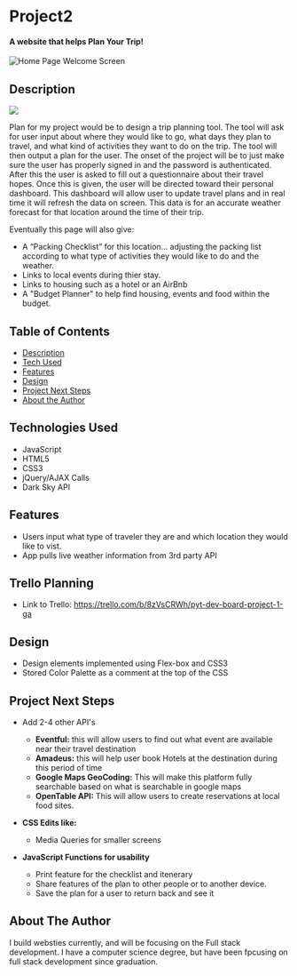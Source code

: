# Project2
 
#### A website that helps Plan Your Trip!
<img src="https://i.imgur.com/gwEep9P.png" alt="Home Page Welcome Screen"/>


## <a name="description"></a> Description

<img src="https://i.imgur.com/UXHs7jv.png">

Plan for my project would be to design a trip planning tool. The tool will ask for user input about where they would like to go, what days they plan to travel, and what kind of activities they want to do on the trip. The tool will then output a plan for the user.
The onset of the project will be to just make sure the user has properly signed in and the password is authenticated. After this the user is asked to fill out a questionnaire about their travel hopes.
Once this is given, the user will be directed toward their personal dashboard. This dashboard will allow user to update travel plans and in real time it will refresh the data on screen. This data is for an accurate weather forecast for that location around the time of their trip. 

Eventually this page will also give:
* A “Packing Checklist” for this location… adjusting the packing list according to what type of activities they would like to do and the weather. 
* Links to local events during thier stay.
* Links to housing such as a hotel or an AirBnb
* A "Budget Planner" to help find housing, events and food within the budget.

## Table of Contents
* [Description](#description)
* [Tech Used](#technologiesused)
* [Features](#features)
* [Design](#design)
* [Project Next Steps](#nextsteps)
* [About the Author](#author)

## <a name="technologiesused"></a>Technologies Used
* JavaScript
* HTML5
* CSS3
* jQuery/AJAX Calls
* Dark Sky API


## Features
* Users input what type of traveler they are and which location they would like to vist. 
* App pulls live weather information from 3rd party API


## Trello Planning
* Link to Trello: https://trello.com/b/8zVsCRWh/pyt-dev-board-project-1-ga

## <a name="design"></a>Design
* Design elements implemented using Flex-box and CSS3
* Stored Color Palette as a comment at the top of the CSS


## <a name="nextsteps"></a>Project Next Steps
* Add 2-4 other API's
    * <strong>Eventful:</strong> this will allow users to find out what event are available near their travel destination
    * <strong>Amadeus:</strong> this will help user book Hotels at the destination during this period of time
    * <strong>Google Maps GeoCoding:</strong> This will make this platform fully searchable based on what is searchable in google maps
    * <strong>OpenTable API:</strong> This will allow users to create reservations at local food sites. 

* <strong>CSS Edits like:</strong>
    * Media Queries for smaller screens

* <strong>JavaScript Functions for usability</strong>
    * Print feature for the checklist and itenerary
    * Share features of the plan to other people or to another device.
    * Save the plan for a user to return back and see it


## <a name="author"></a>About The Author
I build websties currently, and will be focusing on the Full stack development. I have a computer science degree, but have been fpcusing on full stack development since graduation. 